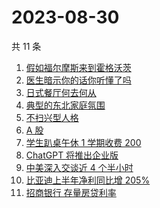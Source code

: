 # 2023-08-30

共 11 条

<!-- BEGIN ZHIHUSEARCH -->
<!-- 最后更新时间 Wed Aug 30 2023 13:10:56 GMT+0800 (China Standard Time) -->
1. [假如福尔摩斯来到霍格沃茨](https://www.zhihu.com/search?q=假如福尔摩斯来到霍格沃茨)
1. [医生暗示你的话你听懂了吗](https://www.zhihu.com/search?q=医生暗示你的话你听懂了吗)
1. [日式餐厅何去何从](https://www.zhihu.com/search?q=日式餐厅何去何从)
1. [典型的东北家庭氛围](https://www.zhihu.com/search?q=典型的东北家庭氛围)
1. [不扫兴型人格](https://www.zhihu.com/search?q=不扫兴型人格)
1. [A 股](https://www.zhihu.com/search?q=A%20股)
1. [学生趴桌午休 1 学期收费 200](https://www.zhihu.com/search?q=学生趴桌午休%201%20学期收费%20200)
1. [ChatGPT 将推出企业版](https://www.zhihu.com/search?q=ChatGPT%20将推出企业版)
1. [中美深入交谈近 4 个半小时](https://www.zhihu.com/search?q=中美深入交谈近%204%20个半小时)
1. [比亚迪上半年净利同比增 205%](https://www.zhihu.com/search?q=比亚迪上半年净利同比增%20205%)
1. [招商银行 存量房贷利率](https://www.zhihu.com/search?q=招商银行%20存量房贷利率)
<!-- END ZHIHUSEARCH -->
